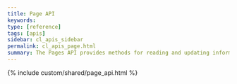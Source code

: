```yaml
---
title: Page API
keywords:
type: [reference]
tags: [apis]
sidebar: cl_apis_sidebar
permalink: cl_apis_page.html
summary: The Pages API provides methods for reading and updating information about the pages for a given user's site.
---
```

{% include custom/shared/page_api.html %}

